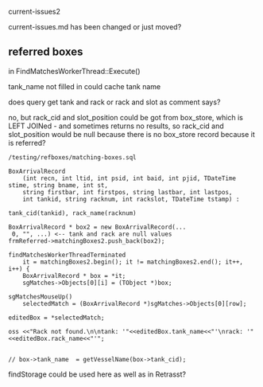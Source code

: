 current-issues2

current-issues.md has been changed or just moved?

## referred boxes

in FindMatchesWorkerThread::Execute()

tank_name not filled in
could cache tank name

does query get tank and rack or rack and slot as comment says?

no, but rack_cid and slot_position could be got from box_store, which is LEFT JOINed - and sometimes returns no results, so rack_cid and slot_position would be null
because there is no box_store record because it is referred?

`/testing/refboxes/matching-boxes.sql`

    BoxArrivalRecord
        (int recn, int ltid, int psid, int baid, int pjid, TDateTime stime, string bname, int st,
        string firstbar, int firstpos, string lastbar, int lastpos,
        int tankid, string racknum, int rackslot, TDateTime tstamp) :

    tank_cid(tankid), rack_name(racknum)

    BoxArrivalRecord * box2 = new BoxArrivalRecord(... 
     0, "", ...) <-- tank and rack are null values
    frmReferred->matchingBoxes2.push_back(box2);

    findMatchesWorkerThreadTerminated
        it = matchingBoxes2.begin(); it != matchingBoxes2.end(); it++, i++) {
        BoxArrivalRecord * box = *it;
        sgMatches->Objects[0][i] = (TObject *)box;

    sgMatchesMouseUp() 
        selectedMatch = (BoxArrivalRecord *)sgMatches->Objects[0][row];

    editedBox = *selectedMatch;

    oss <<"Rack not found.\n\ntank: '"<<editedBox.tank_name<<"'\nrack: '"<<editedBox.rack_name<<"'";


    // box->tank_name  = getVesselName(box->tank_cid);

findStorage could be used here as well as in Retrasst?


